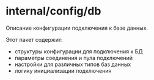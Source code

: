 # internal/config/db

Описание конфигурации подключения к базе данных.

Этот пакет содержит:

- структуры конфигурации для подключения к БД
- параметры соединения и пула подключений
- настройки для различных типов баз данных
- логику инициализации подключения
